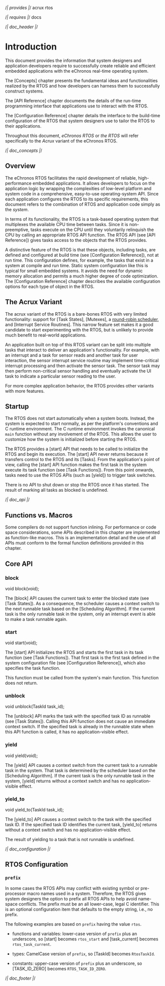 /*| provides |*/
acrux
rtos

/*| requires |*/
docs

/*| doc_header |*/
<!-- %title eChronos RTOS Manual: Acrux Variant -->
<!-- %version 0.1 -->
<!-- %docid T57d49 -->


# Introduction

This document provides the information that system designers and application developers require to successfully create reliable and efficient embedded applications with the eChronos real-time operating system.

The [Concepts] chapter presents the fundamental ideas and functionalities realized by the RTOS and how developers can harness them to successfully construct systems.

The [API Reference] chapter documents the details of the run-time programming interface that applications use to interact with the RTOS.

The [Configuration Reference] chapter details the interface to the build-time configuration of the RTOS that system designers use to tailor the RTOS to their applications.

Throughout this document, *eChronos RTOS* or *the RTOS* will refer specifically to the *Acrux* variant of the eChronos RTOS.

/*| doc_concepts |*/
## Overview

The eChronos RTOS facilitates the rapid development of reliable, high-performance embedded applications.
It allows developers to focus on the application logic by wrapping the complexities of low-level platform and system code in a comprehensive, easy-to-use operating-system API.
Since each application configures the RTOS to its specific requirements, this document refers to the combination of RTOS and application code simply as the *system*.

In terms of its functionality, the RTOS is a task-based operating system that multiplexes the available CPU time between tasks.
Since it is non-preemptive, tasks execute on the CPU until they voluntarily relinquish the CPU by calling an appropriate RTOS API function.
The RTOS API (see [API Reference]) gives tasks access to the objects that the RTOS provides.

A distinctive feature of the RTOS is that these objects, including tasks, are defined and configured at build time (see [Configuration Reference]), not at run time.
This configuration defines, for example, the tasks that exist in a system at compile and run time.
Static system configuration like this is typical for small embedded systems.
It avoids the need for dynamic memory allocation and permits a much higher degree of code optimization.
The [Configuration Reference] chapter describes the available configuration options for each type of object in the RTOS.


## The Acrux Variant

The acrux variant of the RTOS is a bare-bones RTOS with very limited functionality: support for [Task States], [Mutexes], a [round-robin scheduler](#scheduling-algorithm), and [Interrupt Service Routines].
This narrow feature set makes it a good candidate to start experimenting with the RTOS, but is unlikely to provide much benefit to real-world applications.

An application built on top of this RTOS variant can be split into multiple tasks that interact to deliver an application's functionality.
For example, with an interrupt and a task for sensor reads and another task for user interaction, the sensor interrupt service routine may implement time-critical interrupt processing and then activate the sensor task.
The sensor task may then perform non-critical sensor handling and eventually activate the UI task to indicate a particular sensor reading to the user.

For more complex application behavior, the RTOS provides other variants with more features.


## Startup

The RTOS does not start automatically when a system boots.
Instead, the system is expected to start normally, as per the platform's conventions and C runtime environment.
The C runtime environment invokes the canonical `main` function without any involvement of the RTOS.
This allows the user to customize how the system is initialized before starting the RTOS.

The RTOS provides a [<span class="api">start</span>] API that needs to be called to initialize the RTOS and begin its execution.
The [<span class="api">start</span>] API never returns because it transfers control to the RTOS and its [Tasks].
From the application's point of view, calling the [<span class="api">start</span>] API function makes the first task in the system execute its task function (see [Task Functions]).
From this point onwards, tasks need to use the RTOS APIs (such as [<span class="api">yield</span>]) to trigger task switches.

There is no API to shut down or stop the RTOS once it has started.
The result of marking all tasks as blocked is undefined.

/*| doc_api |*/
## Functions vs. Macros

Some compilers do not support function inlining.
For performance or code space considerations, some APIs described in this chapter are implemented as function-like macros.
This is an implementation detail and the use of all APIs must conform to the formal function definitions provided in this chapter.


## Core API

### <span class="api">block</span>

<div class="codebox">void block(void);</div>

The [<span class="api">block</span>] API causes the current task to enter the blocked state (see [Task States]).
As a consequence, the scheduler causes a context switch to the next runnable task based on the [Scheduling Algorithm].
If the current task is the only runnable task in the system, only an interrupt event is able to make a task runnable again.

### <span class="api">start</span>

<div class="codebox">void start(void);</div>

The [<span class="api">start</span>] API initializes the RTOS and starts the first task in its task function (see [Task Functions]).
That first task is the first task defined in the system configuration file (see [Configuration Reference]), which also specifies the task function.

This function must be called from the system's main function.
This function does not return.

### <span class="api">unblock</span>

<div class="codebox">void unblock(TaskId task_id);</div>

The [<span class="api">unblock</span>] API marks the task with the specified task ID as runnable (see [Task States]).
Calling this API function does not cause an immediate context switch.
If the specified task is already in the runnable state when this API function is called, it has no application-visible effect.

### <span class="api">yield</span>

<div class="codebox">void yield(void);</div>

The [<span class="api">yield</span>] API causes a context switch from the current task to a runnable task in the system.
That task is determined by the scheduler based on the [Scheduling Algorithm].
If the current task is the only runnable task in the system, [<span class="api">yield</span>] returns without a context switch and has no application-visible effect.

### <span class="api">yield_to</span>

<div class="codebox">void yield_to(TaskId task_id);</div>

The [<span class="api">yield_to</span>] API causes a context switch to the task with the specified task ID.
If the specified task ID identifies the current task, [<span class="api">yield_to</span>] returns without a context switch and has no application-visible effect.

The result of yielding to a task that is not runnable is undefined.

/*| doc_configuration |*/
## RTOS Configuration

### `prefix`

In some cases the RTOS APIs may conflict with existing symbol or pre-processor macro names used in a system.
Therefore, the RTOS gives system designers the option to prefix all RTOS APIs to help avoid name-space conflicts.
The prefix must be an all lower-case, legal C identifier.
This is an optional configuration item that defaults to the empty string, i.e., no prefix.

The following examples are based on `prefix` having the value `rtos`.

* functions and variables: lower-case version of `prefix` plus an underscore, so [<span class="api">start</span>] becomes `rtos_start` and [<span class="api">task_current</span>] becomes `rtos_task_current`.

* types: CamelCase version of `prefix`, so [<span class="api">TaskId</span>] becomes `RtosTaskId`.

* constants: upper-case version of `prefix` plus an underscore, so [<span class="api">TASK_ID_ZERO</span>] becomes `RTOS_TASK_ID_ZERO`.

/*| doc_footer |*/
